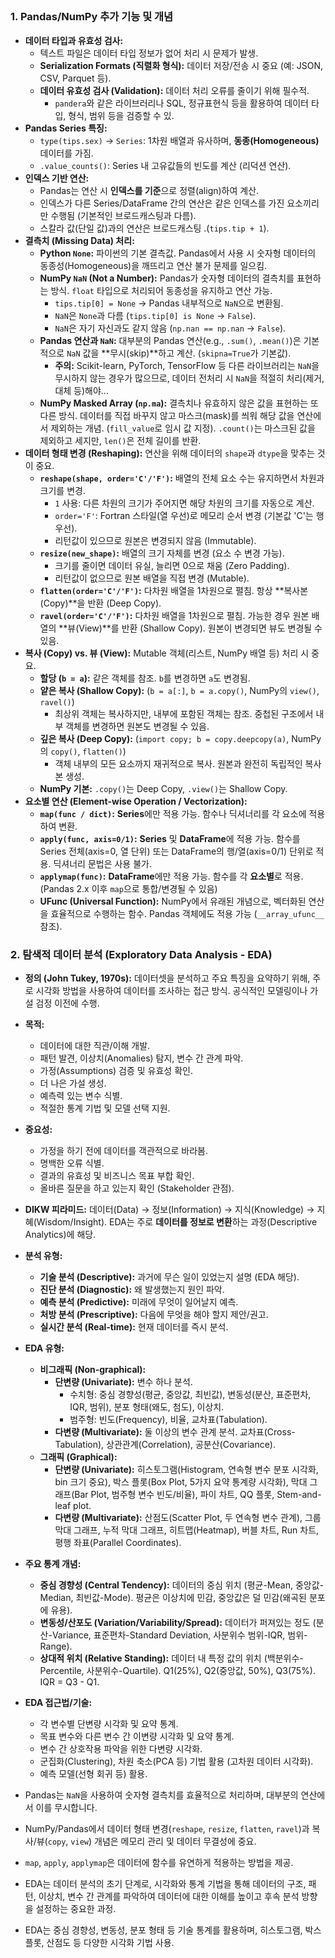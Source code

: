 ## 

### 1. Pandas/NumPy 추가 기능 및 개념

- **데이터 타입과 유효성 검사:**
    - 텍스트 파일은 데이터 타입 정보가 없어 처리 시 문제가 발생.
    - **Serialization Formats (직렬화 형식):** 데이터 저장/전송 시 중요 (예: JSON, CSV, Parquet 등).
    - **데이터 유효성 검사 (Validation):** 데이터 처리 오류를 줄이기 위해 필수적.
        - `pandera`와 같은 라이브러리나 SQL, 정규표현식 등을 활용하여 데이터 타입, 형식, 범위 등을 검증할 수 있.
- **Pandas Series 특징:**
    - `type(tips.sex)` -> `Series`: 1차원 배열과 유사하며, **동종(Homogeneous)** 데이터를 가짐.
    - `.value_counts()`: Series 내 고유값들의 빈도를 계산 (리덕션 연산).
- **인덱스 기반 연산:**
    - Pandas는 연산 시 **인덱스를 기준**으로 정렬(align)하여 계산.
    - 인덱스가 다른 Series/DataFrame 간의 연산은 같은 인덱스를 가진 요소끼리만 수행됨 (기본적인 브로드캐스팅과 다름).
    - 스칼라 값(단일 값)과의 연산은 브로드캐스팅 .(`tips.tip + 1`).
- **결측치 (Missing Data) 처리:**
    - **Python `None`:** 파이썬의 기본 결측값. Pandas에서 사용 시 숫자형 데이터의 동종성(Homogeneous)을 깨뜨리고 연산 불가 문제를 일으킴.
    - **NumPy `NaN` (Not a Number):** Pandas가 숫자형 데이터의 결측치를 표현하는 방식. `float` 타입으로 처리되어 동종성을 유지하고 연산 가능.
        - `tips.tip[0] = None` -> Pandas 내부적으로 `NaN`으로 변환됨.
        - `NaN`은 `None`과 다름 (`tips.tip[0] is None` -> `False`).
        - `NaN`은 자기 자신과도 같지 않음 (`np.nan == np.nan` -> `False`).
    - **Pandas 연산과 `NaN`:** 대부분의 Pandas 연산(e.g., `.sum()`, `.mean()`)은 기본적으로 `NaN` 값을 **무시(skip)**하고 계산. (`skipna=True`가 기본값).
        - **주의:** Scikit-learn, PyTorch, TensorFlow 등 다른 라이브러리는 `NaN`을 무시하지 않는 경우가 많으므로, 데이터 전처리 시 `NaN`을 적절히 처리(제거, 대체 등)해야...
    - **NumPy Masked Array (`np.ma`):** 결측치나 유효하지 않은 값을 표현하는 또 다른 방식. 데이터를 직접 바꾸지 않고 마스크(mask)를 씌워 해당 값을 연산에서 제외하는 개념. (`fill_value`로 임시 값 지정). `.count()`는 마스크된 값을 제외하고 세지만, `len()`은 전체 길이를 반환.
- **데이터 형태 변경 (Reshaping):** 연산을 위해 데이터의 `shape`과 `dtype`을 맞추는 것이 중요.
    - **`reshape(shape, order='C'/'F')`:** 배열의 전체 요소 수는 유지하면서 차원과 크기를 변경.
        - `1` 사용: 다른 차원의 크기가 주어지면 해당 차원의 크기를 자동으로 계산.
        - `order='F'`: Fortran 스타일(열 우선)로 메모리 순서 변경 (기본값 'C'는 행 우선).
        - 리턴값이 있으므로 원본은 변경되지 않음 (Immutable).
    - **`resize(new_shape)`:** 배열의 크기 자체를 변경 (요소 수 변경 가능).
        - 크기를 줄이면 데이터 유실, 늘리면 0으로 채움 (Zero Padding).
        - 리턴값이 없으므로 원본 배열을 직접 변경 (Mutable).
    - **`flatten(order='C'/'F')`:** 다차원 배열을 1차원으로 펼침. 항상 **복사본(Copy)**을 반환 (Deep Copy).
    - **`ravel(order='C'/'F')`:** 다차원 배열을 1차원으로 펼침. 가능한 경우 원본 배열의 **뷰(View)**를 반환 (Shallow Copy). 원본이 변경되면 뷰도 변경될 수 있음.
- **복사 (Copy) vs. 뷰 (View):** Mutable 객체(리스트, NumPy 배열 등) 처리 시 중요.
    - **할당 (`b = a`):** 같은 객체를 참조. `b`를 변경하면 `a`도 변경됨.
    - **얕은 복사 (Shallow Copy):** (`b = a[:]`, `b = a.copy()`, NumPy의 `view()`, `ravel()`)
        - 최상위 객체는 복사하지만, 내부에 포함된 객체는 참조. 중첩된 구조에서 내부 객체를 변경하면 원본도 변경될 수 있음.
    - **깊은 복사 (Deep Copy):** (`import copy; b = copy.deepcopy(a)`, NumPy의 `copy()`, `flatten()`)
        - 객체 내부의 모든 요소까지 재귀적으로 복사. 원본과 완전히 독립적인 복사본 생성.
    - **NumPy 기본:** `.copy()`는 Deep Copy, `.view()`는 Shallow Copy.
- **요소별 연산 (Element-wise Operation / Vectorization):**
    - **`map(func / dict)`:** **Series**에만 적용 가능. 함수나 딕셔너리를 각 요소에 적용하여 변환.
    - **`apply(func, axis=0/1)`:** **Series** 및 **DataFrame**에 적용 가능. 함수를 Series 전체(axis=0, 열 단위) 또는 DataFrame의 행/열(axis=0/1) 단위로 적용. 딕셔너리 문법은 사용 불가.
    - **`applymap(func)`:** **DataFrame**에만 적용 가능. 함수를 각 **요소별**로 적용. (Pandas 2.x 이후 `map`으로 통합/변경될 수 있음)
    - **UFunc (Universal Function):** NumPy에서 유래된 개념으로, 벡터화된 연산을 효율적으로 수행하는 함수. Pandas 객체에도 적용 가능 (`__array_ufunc__` 참조).

### 2. 탐색적 데이터 분석 (Exploratory Data Analysis - EDA)

- **정의 (John Tukey, 1970s):** 데이터셋을 분석하고 주요 특징을 요약하기 위해, 주로 시각화 방법을 사용하여 데이터를 조사하는 접근 방식. 공식적인 모델링이나 가설 검정 이전에 수행.
- **목적:**
    - 데이터에 대한 직관/이해 개발.
    - 패턴 발견, 이상치(Anomalies) 탐지, 변수 간 관계 파악.
    - 가정(Assumptions) 검증 및 유효성 확인.
    - 더 나은 가설 생성.
    - 예측력 있는 변수 식별.
    - 적절한 통계 기법 및 모델 선택 지원.
- **중요성:**
    - 가정을 하기 전에 데이터를 객관적으로 바라봄.
    - 명백한 오류 식별.
    - 결과의 유효성 및 비즈니스 목표 부합 확인.
    - 올바른 질문을 하고 있는지 확인 (Stakeholder 관점).
- **DIKW 피라미드:** 데이터(Data) → 정보(Information) → 지식(Knowledge) → 지혜(Wisdom/Insight). EDA는 주로 **데이터를 정보로 변환**하는 과정(Descriptive Analytics)에 해당.
- **분석 유형:**
    - **기술 분석 (Descriptive):** 과거에 무슨 일이 있었는지 설명 (EDA 해당).
    - **진단 분석 (Diagnostic):** 왜 발생했는지 원인 파악.
    - **예측 분석 (Predictive):** 미래에 무엇이 일어날지 예측.
    - **처방 분석 (Prescriptive):** 다음에 무엇을 해야 할지 제안/권고.
    - **실시간 분석 (Real-time):** 현재 데이터를 즉시 분석.
- **EDA 유형:**
    - **비그래픽 (Non-graphical):**
        - **단변량 (Univariate):** 변수 하나 분석.
            - 수치형: 중심 경향성(평균, 중앙값, 최빈값), 변동성(분산, 표준편차, IQR, 범위), 분포 형태(왜도, 첨도), 이상치.
            - 범주형: 빈도(Frequency), 비율, 교차표(Tabulation).
        - **다변량 (Multivariate):** 둘 이상의 변수 관계 분석. 교차표(Cross-Tabulation), 상관관계(Correlation), 공분산(Covariance).
    - **그래픽 (Graphical):**
        - **단변량 (Univariate):** 히스토그램(Histogram, 연속형 변수 분포 시각화, bin 크기 중요), 박스 플롯(Box Plot, 5가지 요약 통계량 시각화), 막대 그래프(Bar Plot, 범주형 변수 빈도/비율), 파이 차트, QQ 플롯, Stem-and-leaf plot.
        - **다변량 (Multivariate):** 산점도(Scatter Plot, 두 연속형 변수 관계), 그룹 막대 그래프, 누적 막대 그래프, 히트맵(Heatmap), 버블 차트, Run 차트, 평행 좌표(Parallel Coordinates).
- **주요 통계 개념:**
    - **중심 경향성 (Central Tendency):** 데이터의 중심 위치 (평균-Mean, 중앙값-Median, 최빈값-Mode). 평균은 이상치에 민감, 중앙값은 덜 민감(왜곡된 분포에 유용).
    - **변동성/산포도 (Variation/Variability/Spread):** 데이터가 퍼져있는 정도 (분산-Variance, 표준편차-Standard Deviation, 사분위수 범위-IQR, 범위-Range).
    - **상대적 위치 (Relative Standing):** 데이터 내 특정 값의 위치 (백분위수-Percentile, 사분위수-Quartile). Q1(25%), Q2(중앙값, 50%), Q3(75%). IQR = Q3 - Q1.
- **EDA 접근법/기술:**
    - 각 변수별 단변량 시각화 및 요약 통계.
    - 목표 변수와 다른 변수 간 이변량 시각화 및 요약 통계.
    - 변수 간 상호작용 파악을 위한 다변량 시각화.
    - 군집화(Clustering), 차원 축소(PCA 등) 기법 활용 (고차원 데이터 시각화).
    - 예측 모델(선형 회귀 등) 활용.

- Pandas는 `NaN`을 사용하여 숫자형 결측치를 효율적으로 처리하며, 대부분의 연산에서 이를 무시합니다.
- NumPy/Pandas에서 데이터 형태 변경(`reshape`, `resize`, `flatten`, `ravel`)과 복사/뷰(`copy`, `view`) 개념은 메모리 관리 및 데이터 무결성에 중요.
- `map`, `apply`, `applymap`은 데이터에 함수를 유연하게 적용하는 방법을 제공.
- EDA는 데이터 분석의 초기 단계로, 시각화와 통계 기법을 통해 데이터의 구조, 패턴, 이상치, 변수 간 관계를 파악하여 데이터에 대한 이해를 높이고 후속 분석 방향을 설정하는 중요한 과정.
- EDA는 중심 경향성, 변동성, 분포 형태 등 기술 통계를 활용하며, 히스토그램, 박스 플롯, 산점도 등 다양한 시각화 기법 사용.